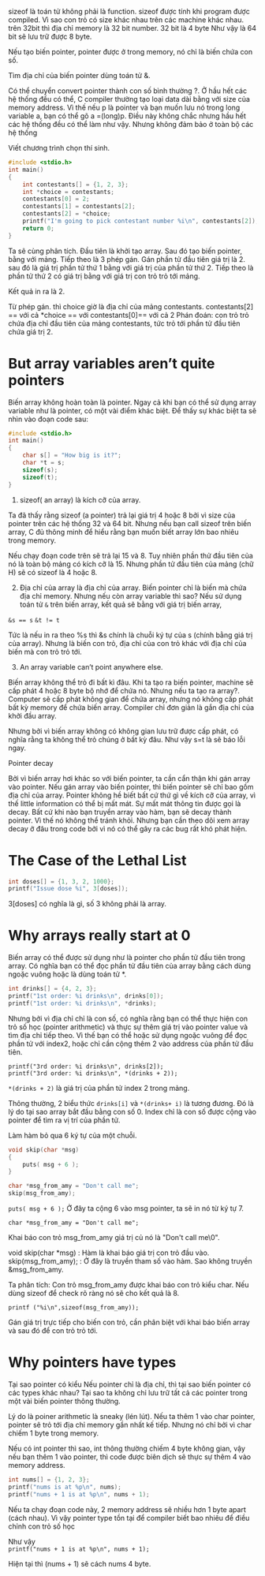 sizeof là toán tử không phải là function.
sizeof được tính khi program được compiled.
Vì sao con trỏ có size khác nhau trên các machine khác nhau.
trên 32bit thì địa chỉ memory là 32 bit number. 32 bit là 4 byte
Như vậy là 64 bit sẽ lưu trữ được 8 byte.

Nếu tạo biến pointer, pointer được ở trong memory, nó chỉ là biến chứa con số.

Tìm địa chỉ của biến pointer dùng toán tử &.

Có thể chuyển convert pointer thành con số bình thường ?. Ở hầu hết các hệ thống đều có thể, C compiler thường tạo loại data dài bằng với size của memory address. Vì thế nếu p là pointer và bạn muốn lưu nó trong long variable a, bạn có thể gõ a =(long)p. Điều này không chắc nhưng hầu hết các hệ thống đều có thể làm như vậy. Nhưng không đảm bảo ở toàn bộ các hệ thống

Viết chương trình chọn thí sinh.

```c
#include <stdio.h>
int main()
{
	int contestants[] = {1, 2, 3};
	int *choice = contestants;
	contestants[0] = 2;
	contestants[1] = contestants[2];
	contestants[2] = *choice;
	printf("I'm going to pick contestant number %i\n", contestants[2]);
	return 0;
}
```

Ta sẽ cùng phân tích.
Đầu tiên là khởi tạo array.
Sau đó tạo biến pointer, bằng với mảng.
Tiếp theo là 3 phép gán. Gán phần tử đầu tiên giá trị là 2. sau đó là giá trị phần tử thứ 1 bằng với giá trị của phần tử thứ 2.
Tiếp theo là phần tử thứ 2 có giá trị bằng với giá trị con trỏ trỏ tới mảng.

Kết quả in ra là 2.

Từ phép gán. thì choice giờ là địa chỉ của mảng contestants.
contestants[2] == với cả *choice  == với contestants[0]== với cả 2
Phán đoán: con trỏ trỏ chứa địa chỉ đầu tiên của mảng contestants, tức trỏ tới phần tử đầu tiên chứa giá trị 2.

# But array variables aren’t quite pointers #

Biến array không hoàn toàn là pointer.
Ngay cả khi bạn có thể sử dụng array variable như là pointer, có một vài điểm khác biệt.
Để thấy sự khác biệt ta sẽ nhìn vào đoạn code sau:

```c
#include <stdio.h>
int main()
{
	char s[] = "How big is it?";
	char *t = s;
	sizeof(s);
	sizeof(t);
}
```

1. sizeof( an array) là kích cỡ của array.

Ta đã thấy rằng sizeof (a pointer) trả lại giá trị 4 hoặc 8 bởi vì size của pointer trên các hệ thống 32 và 64 bit. Nhưng nếu bạn call sizeof trên biến array, C đủ thông minh để hiểu rằng bạn muốn biết array lớn bao nhiêu trong memory.

Nếu chạy đoạn code trên sẽ trả lại 15 và 8.
Tuy nhiên phần thử đầu tiên của nó là toàn bộ mảng có kích cỡ là 15.
Nhưng phần tử đầu tiên của mảng (chữ H) sẽ có sizeof là 4 hoặc 8. 

2. Địa chỉ của array là địa chỉ của array.
Biến pointer chỉ là biến mà chứa địa chỉ memory.
Nhưng nếu còn array variable thì sao? Nếu sử dụng toán tử `&` trên biến array, kết quả sẽ bằng với giá trị biến array,

`&s == s`
`&t != t`

Tức là nếu in ra theo %s thì &s chính là chuỗi ký tự của s (chính bằng giá trị của array).
Nhưng là biến con trỏ, địa chỉ của con trỏ khác với địa chỉ của biến mà con trỏ trỏ tới.

3. An array variable can’t point anywhere else.

Biến array không thể trỏ đi bất kì đâu.
Khi ta tạo ra biến pointer, machine sẽ cấp phát 4 hoặc 8 byte bộ nhớ để chứa nó. Nhưng nếu ta tạo ra array?. Computer sẽ cấp phát không gian để chứa array, nhưng nó không cấp phát bất kỳ memory để chứa biến array. Compiler chỉ đơn giản là gắn địa chỉ của khởi đầu array.

Nhưng bởi vì biến array không có không gian lưu trữ được cấp phát, có nghĩa rằng ta không thể trỏ chúng ở bất kỳ đâu.
Như vậy s=t là sẽ báo lỗi ngay.


Pointer decay

Bởi vì biến array hơi khác so với biến pointer, ta cần cẩn thận khi gán array vào pointer. Nếu gán array vào biến pointer, thì biến pointer sẽ chỉ bao gồm địa chỉ của array. Pointer không hề biết bất cứ thứ gì về kích cỡ của array, vì thế little information có thể bị mất mát.
Sự mất mát thông tin được gọi là decay. Bất cứ khi nào bạn truyền array vào hàm, bạn sẽ decay thành pointer. Vì thế nó không thể tránh khỏi. Nhưng bạn cần theo dõi xem array decay ở đâu trong code bởi vì nó có thể gây ra các bug rất khó phát hiện.


# The Case of the Lethal List #

```c
int doses[] = {1, 3, 2, 1000};
printf("Issue dose %i", 3[doses]);
```

3[doses] có nghĩa là gì, số 3 không phải là array.


# Why arrays really start at 0 #

Biến array có thể được sử dụng như là pointer cho phần tử đầu tiên trong array. Có nghĩa bạn có thể đọc phần tử đầu tiên của array bằng cách dùng ngoặc vuông hoặc là dùng toán tử *.

```c
int drinks[] = {4, 2, 3};
printf("1st order: %i drinks\n", drinks[0]);
printf("1st order: %i drinks\n", *drinks);
```

Nhưng bởi vì địa chỉ chỉ là con số, có nghĩa rằng bạn có thể thực hiện con trỏ số học (pointer arithmetic) và thực sự thêm giá trị vào pointer value và tìm địa chỉ tiếp theo. Vì thế bạn có thể hoặc sử dụng ngoặc vuông để đọc phần tử với index2, hoặc chỉ cần cộng thêm 2 vào address của phần tử đầu tiên.

```
printf("3rd order: %i drinks\n", drinks[2]);
printf("3rd order: %i drinks\n", *(drinks + 2));
```

`*(drinks + 2)` là giá trị của phần tử index 2 trong mảng.

Thông thường, 2 biểu thức `drinks[i]` và `*(drinks+ i)` là tương đương. Đó là lý do tại sao array bắt đầu bằng con số 0. Index chỉ là con số được cộng vào pointer để tìm ra vị trí của phần tử.

Làm hàm bỏ qua 6 ký tự của một chuỗi.

```c
void skip(char *msg)
{
	puts( msg + 6 );
}

char *msg_from_amy = "Don't call me";
skip(msg_from_amy);

```
`puts( msg + 6 );` Ở đây ta cộng 6 vào msg pointer, ta sẽ in nó từ ký tự 7.

`char *msg_from_amy = "Don't call me";`

Khai báo con trỏ msg_from_amy giá trị củ nó là "Don't call me\0".


void skip(char *msg) : Hàm là khai báo giá trị con trỏ đầu vào.
skip(msg_from_amy); : Ở đây là truyền tham số vào hàm. Sao không truyền &msg_from_amy.

Ta phân tích: Con trỏ msg_from_amy được khai báo con trỏ kiểu char.
Nếu dùng sizeof để check rõ ràng nó sẽ cho kết quả là 8.

`printf ("%i\n",sizeof(msg_from_amy));`

Gán giá trị trực tiếp cho biến con trỏ, cần phân biệt với khai báo biến array và sau đó để con trỏ trỏ tới.


# Why pointers have types #
Tại sao pointer có kiểu
Nếu pointer chỉ là địa chỉ, thì tại sao biến pointer có các types khác nhau?
Tại sao ta không chỉ lưu trữ tất cả các pointer trong một vài biến pointer thông thường.

Lý do là poiner arithmetic là sneaky (lén lút). Nếu ta thêm 1 vào char pointer, pointer sẽ trỏ tới địa chỉ memory gần nhất kế tiếp. Nhưng nó chỉ bởi vì char chiếm 1 byte trong memory.

Nếu có int pointer thì sao, int thông thường chiếm 4 byte không gian, vậy nếu bạn thêm 1 vào pointer, thì code được biên dịch sẽ thực sự thêm 4 vào memory address.

```c
int nums[] = {1, 2, 3};
printf("nums is at %p\n", nums);
printf("nums + 1 is at %p\n", nums + 1);
```

Nếu ta chạy đoạn code này, 2 memory address sẽ nhiều hơn 1 byte apart (cách nhau). Vì vậy pointer type tồn tại để compiler biết bao nhiêu để điều chỉnh con trỏ số học

Như vậy  
`printf("nums + 1 is at %p\n", nums + 1);`

Hiện tại thì (nums + 1) sẽ cách nums 4 byte.







